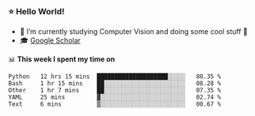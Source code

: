 ### ⭐️ Hello World!

<!--
**hologerry/hologerry** is a ✨ _special_ ✨ repository because its `README.md` (this file) appears on your GitHub profile.

Here are some ideas to get you started:

- 🔭 I’m currently working and studying on Computer Vision
- 🌱 I’m currently learning at Peking University
- 💬 Ask me about 
- 📫 How to reach me: E-mail
- 😄 Pronouns: he/his
- ⚡ Fun fact: Music is the Power
-->


- 🔭 I’m currently studying Computer Vision and doing some cool stuff 🤖
- 🎓 [Google Scholar](https://scholar.google.com/citations?user=3ykqW9wAAAAJ&hl=en)


📊 **This week I spent my time on**

<!--START_SECTION:waka-->
```text
Python   12 hrs 15 mins  ████████████████████░░░░░   80.35 % 
Bash     1 hr 15 mins    ██░░░░░░░░░░░░░░░░░░░░░░░   08.28 % 
Other    1 hr 7 mins     ██░░░░░░░░░░░░░░░░░░░░░░░   07.35 % 
YAML     25 mins         ▓░░░░░░░░░░░░░░░░░░░░░░░░   02.74 % 
Text     6 mins          ▒░░░░░░░░░░░░░░░░░░░░░░░░   00.67 % 
```
<!--END_SECTION:waka-->
